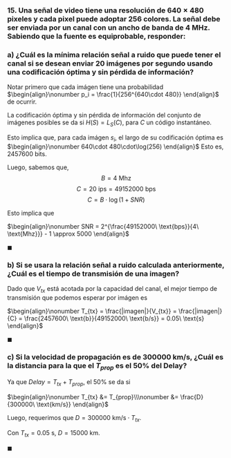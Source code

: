 ### 15. Una señal de video tiene una resolución de $640\times 480$ pixeles y cada pixel puede adoptar $256$ colores. La señal debe ser enviada por un canal con un ancho de banda de $4$ MHz. Sabiendo que la fuente es equiprobable, responder:

### a) ¿Cuál es la mínima relación señal a ruido que puede tener el canal si se desean enviar $20$ imágenes por segundo usando una codificación óptima y sin pérdida de información?

Notar primero que cada imágen tiene una probabilidad
$\begin{align}\nonumber
    p_i = \frac{1}{256^{640\cdot 480}}
\end{align}$
de ocurrir.

La codificación óptima y sin pérdida de información del conjunto de imágenes posibles se da si $H(S) = L_S(C)$, para $C$ un código instantáneo. 

Esto implica que, para cada imágen $s_i$, el largo de su codificación óptima es
$\begin{align}\nonumber
    640\cdot 480\cdot\log(256)
\end{align}$
Esto es, $2457600$ bits.

Luego, sabemos que,
$$B = 4\ \text{Mhz}$$
$$C = 20\ \text{ips} = 49152000\ \text{bps}$$
$$C = B \cdot \log(1 + SNR)$$

Esto implica que

$\begin{align}\nonumber
    SNR = 2^{\frac{49152000\ \text{bps}}{4\ \text{Mhz}}} - 1 \approx 5000
\end{align}$

$\blacksquare$

### b) Si se usara la relación señal a ruido calculada anteriormente, ¿Cuál es el tiempo de transmisión de una imagen?


Dado que $V_{tx}$ está acotada por la capacidad del canal, el mejor tiempo de transmisión que podemos esperar por imágen es

$\begin{align}\nonumber
    T_{tx} = \frac{|imagen|}{V_{tx}} = \frac{|imagen|}{C} = \frac{2457600\ \text{b}}{49152000\ \text{b/s}} = 0.05\ \text{s}
\end{align}$

$\blacksquare$

### c) Si la velocidad de propagación es de $300000$ km/s, ¿Cuál es la distancia para la que el $T_{prop}$ es el $50$% del Delay?

Ya que $Delay = T_{tx} + T_{prop}$, el $50$% se da si

$\begin{align}\nonumber
    T_{tx} 
        &= T_{prop}\\\nonumber    
        &= \frac{D}{300000\ \text{km/s}}
\end{align}$

Luego, requerimos que $D = 300000\ \text{km/s} \cdot T_{tx}$.

Con $T_{tx} = 0.05\ \text{s}$, $D = 15000\ \text{km}$.

$\blacksquare$
